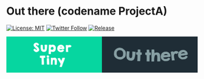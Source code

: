 # Out there (codename ProjectA)
[![License: MIT](https://img.shields.io/badge/License-MIT-green.svg)](https://opensource.org/licenses/MIT)
[![Twitter Follow](https://img.shields.io/badge/twitter-%406uillem-blue.svg?style=flat&label=Follow)](https://twitter.com/6uillem)
[![Release](https://img.shields.io/github/release/Guillemsc/ProjectA.svg)](https://github.com//Guillemsc/ProjectA/releases/latest)

<img title="" src="https://github.com/Guillemsc/ProjectA/blob/main/ProjectA/Misc/LogosPanel.png" alt="Logo" data-align="inline">

